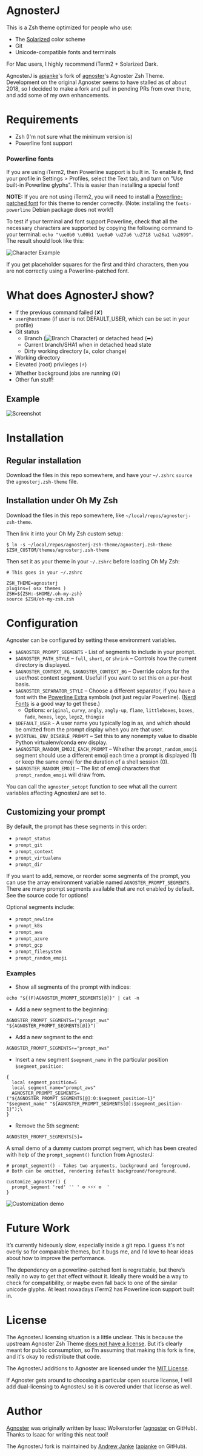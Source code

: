 # AgnosterJ

This is a Zsh theme optimized for people who use:

- The [Solarized](https://ethanschoonover.com/solarized/) color scheme
- Git
- Unicode-compatible fonts and terminals

For Mac users, I highly recommend iTerm2 + Solarized Dark.

AgnosterJ is [apjanke](https://github.com/apjanke)'s fork of [agnoster](https://github.com/agnoster)'s Agnoster Zsh Theme. Development on the original Agnoster seems to have stalled as of about 2018, so I decided to make a fork and pull in pending PRs from over there, and add some of my own enhancements.

# Requirements

* Zsh (I'm not sure what the minimum version is)
* Powerline font support

### Powerline fonts

If you are using iTerm2, then Powerline support is built in. To enable it, find your profile in Settings > Profiles, select the Text tab, and turn on "Use built-in Powerline glyphs". This is easier than installing a special font!

**NOTE:** If you are not using iTerm2, you will need to install a [Powerline-patched font](https://github.com/powerline/fonts) for this theme to render correctly. (Note: installing the `fonts-powerline` Debian package does not work!)

To test if your terminal and font support Powerline, check that all the necessary characters are supported by copying the following command to your terminal: `echo "\ue0b0 \u00b1 \ue0a0 \u27a6 \u2718 \u26a1 \u2699"`. The result should look like this:

![Character Example](images/characters.png)

If you get placeholder squares for the first and third characters, then you are not correctly using a Powerline-patched font.

# What does AgnosterJ show?

- If the previous command failed (✘)
- `user@hostname` (if user is not DEFAULT_USER, which can be set in your profile)
- Git status
  - Branch (![Branch Character](images/branch.png)) or detached head (➦)
  - Current branch/SHA1 when in detached head state
  - Dirty working directory (±, color change)
- Working directory
- Elevated (root) privileges (⚡)
- Whether background jobs are running (⚙)
- Other fun stuff!

## Example

![Screenshot](images/screenshot.png)

# Installation

## Regular installation

Download the files in this repo somewhere, and have your `~/.zshrc` `source` the `agnosterj.zsh-theme` file.

## Installation under Oh My Zsh

Download the files in this repo somewhere, like `~/local/repos/agnosterj-zsh-theme`.

Then link it into your Oh My Zsh custom setup:

```
$ ln -s ~/local/repos/agnosterj-zsh-theme/agnosterj.zsh-theme $ZSH_CUSTOM/themes/agnosterj.zsh-theme
```

Then set it as your theme in your `~/.zshrc` before loading Oh My Zsh:

```
# This goes in your ~/.zshrc

ZSH_THEME=agnosterj
plugins=( osx themes )
ZSH=${ZSH:-$HOME/.oh-my-zsh}
source $ZSH/oh-my-zsh.zsh
```

# Configuration

Agnoster can be configured by setting these environment variables.

* `$AGNOSTER_PROMPT_SEGMENTS` - List of segments to include in your prompt.
* `$AGNOSTER_PATH_STYLE` – `full`, `short`, or `shrink` – Controls how the current directory is displayed.
* `$AGNOSTER_CONTEXT_FG`, `$AGNOSTER_CONTEXT_BG` – Override colors for the user/host context segment. Useful if you want to set this on a per-host basis.
* `$AGNOSTER_SEPARATOR_STYLE` – Choose a different separator, if you have a font with the [Powerline Extra](https://github.com/ryanoasis/powerline-extra-symbols) symbols (not just regular Powerline). ([Nerd Fonts](https://github.com/ryanoasis/nerd-fonts) is a good way to get these.)
  * Options: `original`, `curvy`, `angly`, `angly-up`, `flame`, `littleboxes`, `boxes`, `fade`, `hexes`, `lego`, `lego2`, `thingie`
* `$DEFAULT_USER` - A user name you typically log in as, and which should be omitted from the prompt display when you are that user.
* `$VIRTUAL_ENV_DISABLE_PROMPT` – Set this to any nonempty value to disable Python virtualenv/conda env display.
* `$AGNOSTER_RANDOM_EMOJI_EACH_PROMPT` – Whether the `prompt_random_emoji` segment should use a different emoji each time a prompt is displayed (1) or keep the same emoji for the duration of a shell session (0).
* `$AGNOSTER_RANDOM_EMOJI` – The list of emoji characters that `prompt_random_emoji` will draw from.

You can call the `agnoster_setopt` function to see what all the current variables affecting AgnosterJ are set to.

## Customizing your prompt

By default, the prompt has these segments in this order:
- `prompt_status`
- `prompt_git`
- `prompt_context`
- `prompt_virtualenv`
- `prompt_dir`

If you want to add, remove, or reorder some segments of the prompt, you can use the array environment variable named `AGNOSTER_PROMPT_SEGMENTS`. There are many prompt segments available that are not enabled by default. See the source code for options!

Optional segments include:
- `prompt_newline`
- `prompt_k8s`
- `prompt_aws`
- `prompt_azure`
- `prompt_gcp`
- `prompt_filesystem`
- `prompt_random_emoji`


### Examples

- Show all segments of the prompt with indices:
```
echo "${(F)AGNOSTER_PROMPT_SEGMENTS[@]}" | cat -n
```
- Add a new segment to the beginning:
```
AGNOSTER_PROMPT_SEGMENTS=("prompt_aws" "${AGNOSTER_PROMPT_SEGMENTS[@]}")
```
- Add a new segment to the end:
```
AGNOSTER_PROMPT_SEGMENTS+="prompt_aws"
```
- Insert a new segment `$segment_name` in the particular position `$segment_position`:
```
{
  local segment_position=5
  local segment_name="prompt_aws"
  AGNOSTER_PROMPT_SEGMENTS=("${AGNOSTER_PROMPT_SEGMENTS[@]:0:$segment_position-1}" "$segment_name" "${AGNOSTER_PROMPT_SEGMENTS[@]:$segment_position-1}");\
}
```
- Remove the 5th segment:
```
AGNOSTER_PROMPT_SEGMENTS[5]=
```

A small demo of a dummy custom prompt segment, which has been created with help of the `prompt_segment()` function from AgnosterJ:
```
# prompt_segment() - Takes two arguments, background and foreground.
# Both can be omitted, rendering default background/foreground.

customize_agnoster() {
  prompt_segment 'red' '' ' ⚙ ⚡⚡⚡ ⚙  '
}
```
![Customization demo](images/agnoster_customization.gif)

# Future Work

It’s currently hideously slow, especially inside a git repo. I guess it's not overly so for comparable themes, but it bugs me, and I‘d love to hear ideas about how to improve the performance.

The dependency on a powerline-patched font is regrettable, but there’s really no way to get that effect without it. Ideally there would be a way to check for compatibility, or maybe even fall back to one of the similar unicode glyphs. At least nowadays iTerm2 has Powerline icon support built in.

# License

The AgnosterJ licensing situation is a little unclear. This is because the upstream Agnoster Zsh Theme [does not have a license](https://github.com/agnoster/agnoster-zsh-theme/issues/42). But it’s clearly meant for public consumption, so I’m assuming that making this fork is fine, and it's okay to redistribute that code.

The AgnosterJ additions to Agnoster are licensed under the [MIT License](https://opensource.org/licenses/MIT).

If Agnoster gets around to choosing a particular open source license, I will add dual-licensing to AgnosterJ so it is covered under that license as well.

# Author

[Agnoster](https://github.com/agnoster/agnoster-zsh-theme) was originally written by Isaac Wolkerstorfer ([agnoster](https://github.com/agnoster) on GitHub). Thanks to Isaac for writing this neat tool!

The AgnosterJ fork is maintained by [Andrew Janke](https://apjanke.net) ([apjanke](https://github.com/apjanke) on GitHub).
